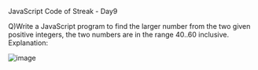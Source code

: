 JavaScript Code of Streak - Day9

Q)Write a JavaScript program to find the larger number from the two given positive integers, the two numbers are in the range 40..60 inclusive.
Explanation:

![image](https://user-images.githubusercontent.com/117966470/212523204-ce3de52f-58a8-4951-ae45-91953d82ab62.png)

